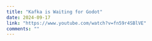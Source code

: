 ```yaml
---
title: "Kafka is Waiting for Godot"
date: 2024-09-17
link: "https://www.youtube.com/watch?v=fn59r4SBlVE"
comments: ""
---
```


